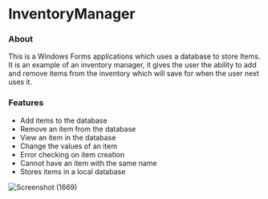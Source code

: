 
# InventoryManager

### About

This is a Windows Forms applications which uses a database to store Items. It is an example of an inventory manager, it gives the user the ability to add and remove items from the inventory which will save for when the user next uses it. 

### Features
- Add items to the database
- Remove an item from the database
- View an item in the database
- Change the values of an item
- Error checking on item creation
- Cannot have an item with the same name
- Stores items in a local database

![Screenshot (1669)](https://user-images.githubusercontent.com/97055625/178074092-0c77777c-7536-4505-ac1d-66d3a617aec6.png)

